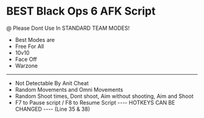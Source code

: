  # BEST Black Ops 6 AFK Script
 @ Please Dont Use In STANDARD TEAM MODES!
  + Best Modes are
   + Free For All
   + 10v10
   + Face Off
   + Warzone
-----------------------------------------------------------------------------------------------------------------
- Not Detectable By Anit Cheat
- Random Movements and Omni Movements
- Random Shoot times, Dont shoot, Aim without shooting, Aim and Shoot
- F7 to Pause script / F8 to Resume Script ---- HOTKEYS CAN BE CHANGED ---- (Line 35 & 38)
